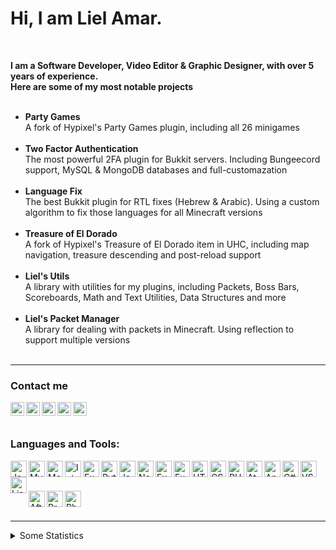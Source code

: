 # Hi, I am Liel Amar.

<br>

<b>I am a Software Developer, Video Editor & Graphic Designer, with over 5 years of experience.</b>
<br>
<b>Here are some of my most notable projects</b>
<br><br>
<ul>
  <li><b>Party Games</b><br>A fork of Hypixel's Party Games plugin, including all 26 minigames</li><br>
  <li><b>Two Factor Authentication</b><br>The most powerful 2FA plugin for Bukkit servers. Including Bungeecord support, MySQL & MongoDB databases and full-customazation</li><br>
  <li><b>Language Fix</b><br>The best Bukkit plugin for RTL fixes (Hebrew & Arabic). Using a custom algorithm to fix those languages for all Minecraft versions</li><br>
  <li><b>Treasure of El Dorado</b><br>A fork of Hypixel's Treasure of El Dorado item in UHC, including map navigation, treasure descending and post-reload support</li><br>
  <li><b>Liel's Utils</b><br>A library with utilities for my plugins, including Packets, Boss Bars, Scoreboards, Math and Text Utilities, Data Structures and more</li><br>
  <li><b>Liel's Packet Manager</b><br>A library for dealing with packets in Minecraft. Using reflection to support multiple versions</li><br>
</ul>

---

### Contact me

[<img align="left" alt="website"  width="22px" style="fill: orange;" src="https://lielamar.com/images/svg/website.svg" />][website]
[<img align="left" alt="twitter"  width="22px" src="https://lielamar.com/images/svg/twitter.svg" />][twitter]
[<img align="left" alt="youtube"  width="22px" src="https://lielamar.com/images/svg/youtube.svg" />][youtube]
[<img align="left" alt="spigot"   width="22px" src="https://lielamar.com/images/svg/spigot.svg" />][spigot]
[<img align="left" alt="linkedin" width="22px" src="https://lielamar.com/images/svg/linkedin.svg" />][linkedin]

<br><br>

### Languages and Tools:
<img align="left" alt="Java" width="26px" src="https://lielamar.com/images/svg/java.svg" />
<img align="left" alt="MySQL" width="26px" src="https://lielamar.com/images/svg/mysql.svg" />
<img align="left" alt="MongoDB" width="26px" src="https://lielamar.com/images/svg/mongodb.svg" />
<img align="left" alt="IntelliJ" width="26px" src="https://lielamar.com/images/svg/intellij.svg" />
<img align="left" alt="Express" width="26px" src="https://lielamar.com/images/svg/spring.svg" />
<img align="left" alt="Python" width="26px" src="https://lielamar.com/images/svg/python.svg" />
<img align="left" alt="JavaScript" width="26px" src="https://lielamar.com/images/svg/javascript.svg" />
<img align="left" alt="NodeJS" width="26px" src="https://lielamar.com/images/svg/nodejs.svg" />
<img align="left" alt="Express" width="26px" src="https://lielamar.com/images/svg/express.svg" />
<img align="left" alt="Express" width="26px" src="https://lielamar.com/images/svg/aws.svg" />
<img align="left" alt="HTML5" width="26px" src="https://lielamar.com/images/svg/html5.svg" />
<img align="left" alt="CSS3" width="26px" src="https://lielamar.com/images/svg/css3.svg" />
<img align="left" alt="PHP" width="26px" src="https://lielamar.com/images/svg/php.svg" />
<img align="left" alt="Atom" width="26px" src="https://lielamar.com/images/svg/atom.svg" />
<img align="left" alt="Android" width="26px" src="https://lielamar.com/images/svg/android.svg" />
<img align="left" alt="C#" width="26px" src="https://lielamar.com/images/svg/csharp.svg" />
<img align="left" alt="VS Code" width="26px" src="https://lielamar.com/images/svg/vs.svg" />
<img align="left" alt="Linux" width="26px" src="https://lielamar.com/images/svg/linux.svg" />

<br><br>

<img align="left" alt="After Effects" width="26px" src="https://lielamar.com/images/svg/aftereffects.svg" />
<img align="left" alt="Premiere Pro" width="26px" src="https://lielamar.com/images/svg/premierepro.svg" />
<img align="left" alt="Photoshop" width="26px" src="https://lielamar.com/images/svg/photoshop.svg" />

<br><br>

---

<details>
  <summary>Some Statistics</summary>
  <img align="left" alt="GitHub Stats" src="https://github-readme-stats.codestackr.vercel.app/api?username=LielAmar&show_icons=true&hide_border=true"/>
</details>

[website]: https://lielamar.com
[twitter]: https://twitter.com/IamLielAmar
[youtube]: https://www.youtube.com/channel/UCK9c8Rixqzy7LqG8eBDy9Fg
[spigot]: https://www.spigotmc.org/members/scorpyon.446937/
[linkedin]: https://www.linkedin.com/in/liel-amar-6069a41a5/
